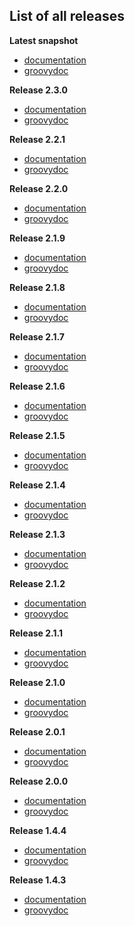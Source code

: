 
## List of all releases ##

**Latest snapshot**
- [documentation](http://badass-jlink-plugin.beryx.org/snapshots/latest)
- [groovydoc](http://badass-jlink-plugin.beryx.org/snapshots/latest/groovydoc)

**Release 2.3.0**
  - [documentation](http://badass-jlink-plugin.beryx.org/releases/2.3.0)
  - [groovydoc](http://badass-jlink-plugin.beryx.org/releases/2.3.0/groovydoc)

**Release 2.2.1**
  - [documentation](http://badass-jlink-plugin.beryx.org/releases/2.2.1)
  - [groovydoc](http://badass-jlink-plugin.beryx.org/releases/2.2.1/groovydoc)

**Release 2.2.0**
  - [documentation](http://badass-jlink-plugin.beryx.org/releases/2.2.0)
  - [groovydoc](http://badass-jlink-plugin.beryx.org/releases/2.2.0/groovydoc)

**Release 2.1.9**
  - [documentation](http://badass-jlink-plugin.beryx.org/releases/2.1.9)
  - [groovydoc](http://badass-jlink-plugin.beryx.org/releases/2.1.9/groovydoc)

**Release 2.1.8**
  - [documentation](http://badass-jlink-plugin.beryx.org/releases/2.1.8)
  - [groovydoc](http://badass-jlink-plugin.beryx.org/releases/2.1.8/groovydoc)

**Release 2.1.7**
  - [documentation](http://badass-jlink-plugin.beryx.org/releases/2.1.7)
  - [groovydoc](http://badass-jlink-plugin.beryx.org/releases/2.1.7/groovydoc)

**Release 2.1.6**
  - [documentation](http://badass-jlink-plugin.beryx.org/releases/2.1.6)
  - [groovydoc](http://badass-jlink-plugin.beryx.org/releases/2.1.6/groovydoc)

**Release 2.1.5**
  - [documentation](http://badass-jlink-plugin.beryx.org/releases/2.1.5)
  - [groovydoc](http://badass-jlink-plugin.beryx.org/releases/2.1.5/groovydoc)

**Release 2.1.4**
  - [documentation](http://badass-jlink-plugin.beryx.org/releases/2.1.4)
  - [groovydoc](http://badass-jlink-plugin.beryx.org/releases/2.1.4/groovydoc)

**Release 2.1.3**
  - [documentation](http://badass-jlink-plugin.beryx.org/releases/2.1.3)
  - [groovydoc](http://badass-jlink-plugin.beryx.org/releases/2.1.3/groovydoc)

**Release 2.1.2**
  - [documentation](http://badass-jlink-plugin.beryx.org/releases/2.1.2)
  - [groovydoc](http://badass-jlink-plugin.beryx.org/releases/2.1.2/groovydoc)

**Release 2.1.1**
  - [documentation](http://badass-jlink-plugin.beryx.org/releases/2.1.1)
  - [groovydoc](http://badass-jlink-plugin.beryx.org/releases/2.1.1/groovydoc)

**Release 2.1.0**
  - [documentation](http://badass-jlink-plugin.beryx.org/releases/2.1.0)
  - [groovydoc](http://badass-jlink-plugin.beryx.org/releases/2.1.0/groovydoc)

**Release 2.0.1**
  - [documentation](http://badass-jlink-plugin.beryx.org/releases/2.0.1)
  - [groovydoc](http://badass-jlink-plugin.beryx.org/releases/2.0.1/groovydoc)

**Release 2.0.0**
  - [documentation](http://badass-jlink-plugin.beryx.org/releases/2.0.0)
  - [groovydoc](http://badass-jlink-plugin.beryx.org/releases/2.0.0/groovydoc)

**Release 1.4.4**
  - [documentation](http://badass-jlink-plugin.beryx.org/releases/1.4.4)
  - [groovydoc](http://badass-jlink-plugin.beryx.org/releases/1.4.4/groovydoc)

**Release 1.4.3**
  - [documentation](http://badass-jlink-plugin.beryx.org/releases/1.4.3)
  - [groovydoc](http://badass-jlink-plugin.beryx.org/releases/1.4.3/groovydoc)


